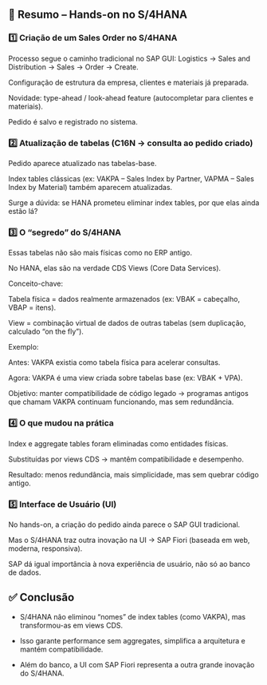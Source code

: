 ## 📒 Resumo – Hands-on no S/4HANA

### 1️⃣ Criação de um Sales Order no S/4HANA

Processo segue o caminho tradicional no SAP GUI: Logistics → Sales and Distribution → Sales → Order → Create.

Configuração de estrutura da empresa, clientes e materiais já preparada.

Novidade: type-ahead / look-ahead feature (autocompletar para clientes e materiais).

Pedido é salvo e registrado no sistema.

### 2️⃣ Atualização de tabelas (C16N → consulta ao pedido criado)

Pedido aparece atualizado nas tabelas-base.

Index tables clássicas (ex: VAKPA – Sales Index by Partner, VAPMA – Sales Index by Material) também aparecem atualizadas.

Surge a dúvida: se HANA prometeu eliminar index tables, por que elas ainda estão lá?

### 3️⃣ O “segredo” do S/4HANA

Essas tabelas não são mais físicas como no ERP antigo.

No HANA, elas são na verdade CDS Views (Core Data Services).

Conceito-chave:

Tabela física = dados realmente armazenados (ex: VBAK = cabeçalho, VBAP = itens).

View = combinação virtual de dados de outras tabelas (sem duplicação, calculado “on the fly”).

Exemplo:

Antes: VAKPA existia como tabela física para acelerar consultas.

Agora: VAKPA é uma view criada sobre tabelas base (ex: VBAK + VPA).

Objetivo: manter compatibilidade de código legado → programas antigos que chamam VAKPA continuam funcionando, mas sem redundância.

### 4️⃣ O que mudou na prática

Index e aggregate tables foram eliminadas como entidades físicas.

Substituídas por views CDS → mantêm compatibilidade e desempenho.

Resultado: menos redundância, mais simplicidade, mas sem quebrar código antigo.

### 5️⃣ Interface de Usuário (UI)

No hands-on, a criação do pedido ainda parece o SAP GUI tradicional.

Mas o S/4HANA traz outra inovação na UI → SAP Fiori (baseada em web, moderna, responsiva).

SAP dá igual importância à nova experiência de usuário, não só ao banco de dados.

## ✅ Conclusão

- S/4HANA não eliminou “nomes” de index tables (como VAKPA), mas transformou-as em views CDS.

- Isso garante performance sem aggregates, simplifica a arquitetura e mantém compatibilidade.

- Além do banco, a UI com SAP Fiori representa a outra grande inovação do S/4HANA.
